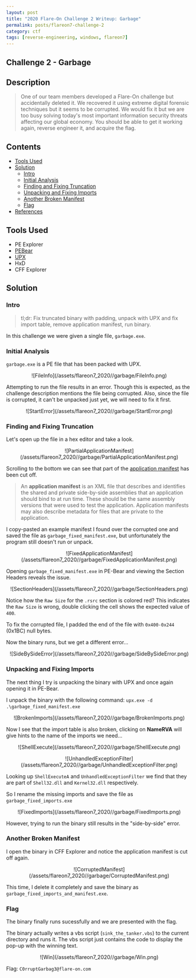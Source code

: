 ```yaml
---
layout: post
title: "2020 Flare-On Challenge 2 Writeup: Garbage"
permalink: posts/flareon7-challenge-2
category: ctf
tags: [reverse-engineering, windows, flareon7]
---
```


## Challenge 2 - Garbage
## Description
> One of our team members developed a Flare-On challenge but accidentally deleted it. We recovered it using extreme digital forensic techniques but it seems to be corrupted. We would fix it but we are too busy solving today's most important information security threats affecting our global economy. You should be able to get it working again, reverse engineer it, and acquire the flag.

## Contents
- [Tools Used](#tools-used)
- [Solution](#solution)
    - [Intro](#intro)
    - [Initial Analysis](#initial-analysis)
    - [Finding and Fixing Truncation](#finding-and-fixing-truncation)
    - [Unpacking and Fixing Imports](#unpacking-and-fixing-imports)
    - [Another Broken Manifest](#another-broken-manifest)
    - [Flag](#flag)
- [References](#references)

## Tools Used
- PE Explorer
- [PEBear](https://hshrzd.wordpress.com/pe-bear/)
- [UPX](https://upx.github.io/)
- HxD
- CFF Explorer

## Solution
### Intro
> tl;dr: Fix truncated binary with padding, unpack with UPX and fix import table, remove application manifest, run binary.

In this challenge we were given a single file, `garbage.exe`.

### Initial Analysis
`garbage.exe` is a PE file that has been packed with UPX.
<p align="center" markdown="1">
![FileInfo](/assets/flareon7_2020//garbage/FileInfo.png)
</p>

Attempting to run the file results in an error. Though this is expected, as the challenge description mentions the file being corrupted. Also, since the file is corrupted, it can't be unpacked just yet, we will need to fix it first.

<p align="center" markdown="1">
![StartError](/assets/flareon7_2020//garbage/StartError.png)
</p>

### Finding and Fixing Truncation

Let's open up the file in a hex editor and take a look.

<p align="center" markdown="1">
![PartialApplicationManifest](/assets/flareon7_2020//garbage/PartialApplicationManifest.png)
</p>

Scrolling to the bottom we can see that part of the [application manifest](https://docs.microsoft.com/en-us/windows/win32/sbscs/application-manifests) has been cut off.

>An **application manifest** is an XML file that describes and identifies the shared and private side-by-side assemblies that an application should bind to at run time. These should be the same assembly versions that were used to test the application. Application manifests may also describe metadata for files that are private to the application.

I copy-pasted an example manifest I found over the corrupted one and saved the file as `garbage_fixed_manifest.exe`, but unfortunately the program still doesn't run or unpack.

<p align="center" markdown="1">
![FixedApplicationManifest](/assets/flareon7_2020//garbage/FixedApplicationManifest.png)
</p>

Opening `garbage_fixed_manifest.exe` in PE-Bear and viewing the Section Headers reveals the issue.

<p align="center" markdown="1">
![SectionHeaders](/assets/flareon7_2020//garbage/SectionHeaders.png)
</p>

Notice how the `Raw Size` for the `.rsrc` section is colored red? This indicates the `Raw Size` is wrong, double clicking the cell shows the expected value of `400`. 

To fix the corrupted file, I padded the end of the file with `0x400-0x244` (0x1BC) null bytes.

Now the binary runs, but we get a different error...

<p align="center" markdown="1">
![SideBySideError](/assets/flareon7_2020//garbage/SideBySideError.png)
</p>

### Unpacking and Fixing Imports

The next thing I try is unpacking the binary with UPX and once again opening it in PE-Bear.

I unpack the binary with the following command: `upx.exe -d .\garbage_fixed_manifest.exe`

<p align="center" markdown="1">
![BrokenImports](/assets/flareon7_2020//garbage/BrokenImports.png)
</p>

Now I see that the import table is also broken, clicking on **NameRVA** will give hints to the name of the imports we need...

<p align="center" markdown="1">
![ShellExecute](/assets/flareon7_2020//garbage/ShellExecute.png)
</p>

<p align="center" markdown="1">
![UnhandledExceptionFilter](/assets/flareon7_2020//garbage/UnhandledExceptionFilter.png)
</p>

Looking up `ShellExecuteA` and `UnhandledExceptionFilter` we find that they are part of `Shell32.dll` and `Kernel32.dll` respectively. 

So I rename the missing imports and save the file as `garbage_fixed_imports.exe`

<p align="center" markdown="1">
![FixedImports](/assets/flareon7_2020//garbage/FixedImports.png)
</p>

However, trying to run the binary still results in the "side-by-side" error.

### Another Broken Manifest

I open the binary in CFF Explorer and notice the application manifest is cut off again. 

<p align="center" markdown="1">
![CorruptedManifest](/assets/flareon7_2020//garbage/CorruptedManifest.png)
</p>

This time, I delete it completely and save the binary as `garbage_fixed_imports_and_manifest.exe`.

### Flag
The binary finally runs sucessfully and we are presented with the flag.

The binary actually writes a vbs script (`sink_the_tanker.vbs`) to the current directory and runs it. The vbs script just contains the code to display the pop-up with the winning text.

<p align="center" markdown="1">
![Win](/assets/flareon7_2020//garbage/Win.png)
</p>

Flag: `C0rruptGarbag3@flare-on.com`
